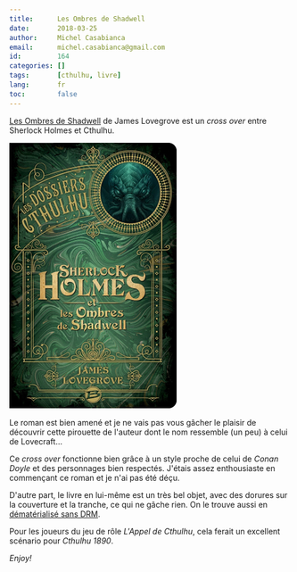 ```yaml
---
title:      Les Ombres de Shadwell
date:       2018-03-25
author:     Michel Casabianca
email:      michel.casabianca@gmail.com
id:         164
categories: []
tags:       [cthulhu, livre]
lang:       fr
toc:        false
---
```


[Les Ombres de Shadwell](http://www.bragelonne.fr/livres/view/sherlock-holmes-et-les-ombres-de-shadwell) de James Lovegrove est un *cross over* entre Sherlock Holmes et Cthulhu.

<!--more-->

![Les Ombres de Shadwell](les-ombres-de-shadwell.png)

Le roman est bien amené et je ne vais pas vous gâcher le plaisir de découvrir cette pirouette de l'auteur dont le nom ressemble (un peu) à celui de Lovecraft...

Ce *cross over* fonctionne bien grâce à un style proche de celui de *Conan Doyle* et des personnages bien respectés. J'étais assez enthousiaste en commençant ce roman et je n'ai pas été déçu.

D'autre part, le livre en lui-même est un très bel objet, avec des dorures sur la couverture et la tranche, ce qui ne gâche rien. On le trouve aussi en [dématérialisé sans DRM](https://www.7switch.com/fr/ebook/9791028103965/sherlock-holmes-et-les-ombres-de-shadwell).

Pour les joueurs du jeu de rôle *L'Appel de Cthulhu*, cela ferait un excellent scénario pour *Cthulhu 1890*.

*Enjoy!*
